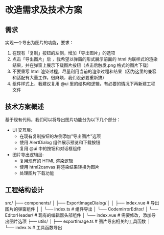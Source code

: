 # 改造需求及技术方案

## 需求

实现一个导出为图片的功能，要求：

1. 在现有「复制」按钮的左侧，增加「导出图片」的选项
2. 点击「导出图片」后 ，我希望以弹窗的形式展示前面的 html 内联样式的渲染结果，并在弹窗上展示下载图片按钮（点击后触发.png 格式的图片下载）
3. 不要重写 html 渲染过程，尽量利用当前的渲染过程和结果（因为这里的兼容和适配有大量工作，很麻烦，我们没必要重新搞）
4. 组件样式上，我建议复用 @ui 里的结构和逻辑，有必要的情况下再新建工程文件

## 技术方案概述

基于现有代码，我们可以将导出图片功能分为以下几个部分：

- UI 交互层:
  - 在现有复制按钮的左侧添加"导出图片"选项
  - 使用 AlertDialog 组件展示预览和下载按钮
  - 复用 @ui 中的按钮和对话框组件
- 图片导出逻辑层:
  - 复用现有的 HTML 渲染逻辑
  - 使用 html2canvas 将渲染结果转换为图片
  - 处理图片下载功能

## 工程结构设计

src/
├── components/
│   ├── ExportImageDialog/
│   │   ├── index.vue              # 导出图片的弹窗组件
│   │   └── index.ts               # 组件导出
│   └── CodemirrorEditor/
│       └── EditorHeader/          # 现有的编辑器头部组件
│           └── index.vue          # 需要修改，添加导出图片选项
├── utils/
│   ├── exportImage.ts             # 图片导出相关的工具函数
│   └── index.ts                   # 工具函数导出
